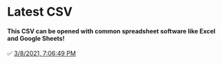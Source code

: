 # Latest CSV
#### This CSV can be opened with common spreadsheet software like Excel and Google Sheets!
✅ [3/8/2021, 7:06:49 PM](https://storage.googleapis.com/ptdp-staging.appspot.com/exports/rates_1615248404963.csv)